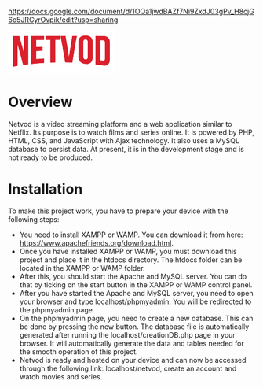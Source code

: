 https://docs.google.com/document/d/1OQa1jwdBAZf7Ni9ZxdJ03gPv_H8cjG6o5JRCyrOvpik/edit?usp=sharing

<img src="b95a0068ee72b6b1418b045d225a3e2d.png">

# Overview
Netvod is a video streaming platform and a web application similar to Netflix. Its purpose is to watch films and series online.
It is powered by PHP, HTML, CSS, and JavaScript with Ajax technology. It also uses a MySQL database to persist data. At present, it is in the development stage and is not ready to be produced.

# Installation
To make this project work, you have to prepare your device with the following steps:
- You need to install XAMPP or WAMP. You can download it from here: https://www.apachefriends.org/download.html.
- Once you have installed XAMPP or WAMP, you must download this project and place it in the htdocs directory. The htdocs folder can be located in the XAMPP or WAMP folder.
- After this, you should start the Apache and MySQL server. You can do that by ticking on the start button in the XAMPP or WAMP control panel.
- After you have started the Apache and MySQL server, you need to open your browser and type localhost/phpmyadmin. You will be redirected to the phpmyadmin page.
- On the phpmyadmin page, you need to create a new database. This can be done by pressing the new button.
  The database file is automatically generated after running the localhost/creationDB.php page in your browser. It will automatically generate the data and tables needed for the smooth operation of this project.
- Netvod is ready and hosted on your device and can now be accessed through the following link: localhost/netvod, create an account and watch movies and series.
